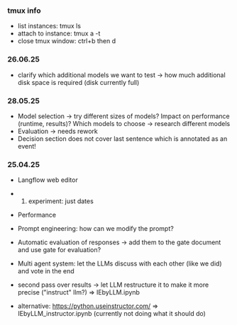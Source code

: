 ### tmux info
- list instances: tmux ls
- attach to instance: tmux a -t <instance>
- close tmux window: ctrl+b then d

### 26.06.25
- clarify which additional models we want to test -> how much additional disk space is required (disk currently full)

### 28.05.25

- Model selection -> try different sizes of models? Impact on performance (runtime, results)? Which models to choose -> research different models
- Evaluation -> needs rework
- Decision section does not cover last sentence which is annotated as an event! 

### 25.04.25

- Langflow web editor
- 1. experiment: just dates
- Performance 
- Prompt engineering: how can we modify the prompt?
- Automatic evaluation of responses -> add them to the gate document and use gate for evaluation?
- Multi agent system: let the LLMs discuss with each other (like we did) and vote in the end

- second pass over results -> let LLM restructure it to make it more precise ("instruct" llm?)
=> IEbyLLM.ipynb
- alternative: https://python.useinstructor.com/
=> IEbyLLM_instructor.ipynb (currently not doing what it should do) 